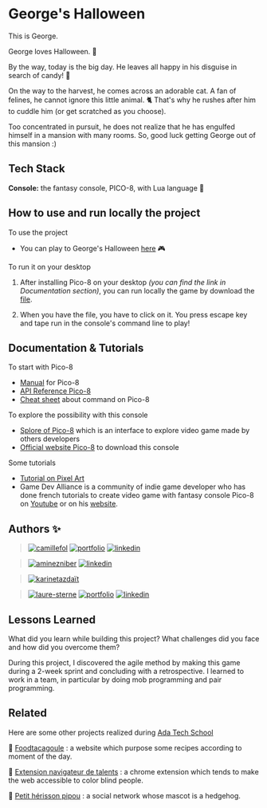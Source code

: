 # George's Halloween

This is George.

George loves Halloween. 🎃

By the way, today is the big day. He leaves all happy in his disguise in search of candy! 🍬

On the way to the harvest, he comes across an adorable cat. A fan of felines, he cannot ignore this little animal. 🐈 That's why he rushes after him to cuddle him (or get scratched as you choose). 

Too concentrated in pursuit, he does not realize that he has engulfed himself in a mansion with many rooms. So, good luck getting George out of this mansion :)

## Tech Stack

**Console:** the fantasy console, PICO-8, with Lua language 👾

## How to use and run locally the project

To use the project
- You can play to George's Halloween [here](https://617a5ee9c2577f51f1f05d38--sleepy-ritchie-a3943f.netlify.app/) 🎮

To run it on your desktop
  1. After installing Pico-8 on your desktop *(you can find the link in Documentation section)*, you can run locally the game by download the [file](https://drive.google.com/drive/folders/1dZ2S22AbVgi6Q32kzxv3iv5y1cAbgFrN?usp=sharing).

  2. When you have the file, you have to click on it. You press escape key and tape run in the console's command line to play!

    
## Documentation & Tutorials

To start with Pico-8
- [Manual](https://www.lexaloffle.com/dl/docs/pico-8_manual.html) for Pico-8
- [API Reference Pico-8](https://pico-8.fandom.com/wiki/APIReference)
- [Cheat sheet](https://www.lexaloffle.com/bbs/files/16585/PICO-8_Cheat-Sheet_0-9-2.png) about command on Pico-8

To explore the possibility with this console
- [Splore of Pico-8](https://pico-8.fandom.com/wiki/Splore) which is an interface to explore video game made by others developers
- [Official website Pico-8](https://www.lexaloffle.com/pico-8.php) to download this console

Some tutorials
- [Tutorial on Pixel Art](https://saint11.org/blog/pixel-art-tutorials/)
- Game Dev Alliance is a community of indie game developer who has done french tutorials to create video game with fantasy console Pico-8 on [Youtube](https://www.youtube.com/watch?v=YXbR0eqPoAw&ab_channel=GameDevAlliance) or on his [website](https://fairedesjeux.fr/pico-8/).

## Authors ✨

> [![camillefol](https://img.shields.io/badge/camille_fol-000?style=for-the-badge&logo=github&logoColor=white)](https://github.com/Ekhinox)
> [![portfolio](https://img.shields.io/badge/portfolio-26C200?style=for-the-badge&logo=ko-fi&logoColor=white)](https://relieved-pea-c87.notion.site/Camille-FOL-Portfolio-ead192e2d1164399a15846c2ce0f4a05)
> [![linkedin](https://img.shields.io/badge/linkedin-0A66C2?style=for-the-badge&logo=linkedin&logoColor=white)](https://www.linkedin.com/in/camille-fol/)

> [![aminezniber](https://img.shields.io/badge/amine_zniber-000?style=for-the-badge&logo=github&logoColor=white)](https://github.com/zniberfr)
> [![linkedin](https://img.shields.io/badge/linkedin-0A66C2?style=for-the-badge&logo=linkedin&logoColor=white)](https://www.linkedin.com/in/amine-zniber-896908231/)

> [![karinetazdaït](https://img.shields.io/badge/karine_tazdaït-000?style=for-the-badge&logo=github&logoColor=white)](https://github.com/karinetzdt)

> [![laure-sterne](https://img.shields.io/badge/laure_sterne-000?style=for-the-badge&logo=github&logoColor=white)](https://github.com/laure-sterne)
> [![portfolio](https://img.shields.io/badge/portfolio-26C200?style=for-the-badge&logo=ko-fi&logoColor=white)]()
> [![linkedin](https://img.shields.io/badge/linkedin-0A66C2?style=for-the-badge&logo=linkedin&logoColor=white)](https://www.linkedin.com/in/laure-sterne-3729a5144/)


## Lessons Learned

What did you learn while building this project? What challenges did you face and how did you overcome them?

During this project, I discovered the agile method by making this game during a 2-week sprint and concluding with a retrospective. I learned to work in a team, in particular by doing mob programming and pair programming.

## Related

Here are some other projects realized during [Ada Tech School](https://adatechschool.fr/)

  🍲 [Foodtacagoule](https://github.com/laure-sterne/foodTaCagoule) : a website which purpose some recipes according to moment of the day.

  🦔 [Extension navigateur de talents](https://github.com/laure-sterne/extentionNavigateurDeTalents) : a chrome extension which tends to make the web accessible to color blind people.

  🌈 [Petit hérisson pipou](https://github.com/laure-sterne/socialNetworkPetitHerissonPipou) : a social network whose mascot is a hedgehog. 


